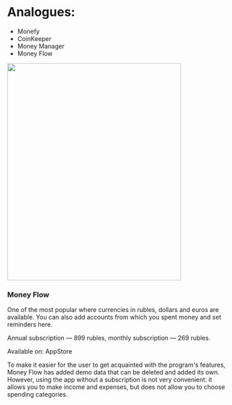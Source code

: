 # Analogues:

- Monefy
- CoinKeeper
- Money Manager
- Money Flow

<img src="[http://url.to/image.png](https://github.com/Vanya737/Finance/assets/144817452/450fb049-98af-4419-8942-c2602098b666)" width="400" height="500">

### Money Flow

One of the most popular where currencies in rubles, dollars and euros are available. 
You can also add accounts from which you spent money and set reminders here.

Annual subscription — 899 rubles, monthly subscription — 269 rubles.

Available on: AppStore

To make it easier for the user to get acquainted with the program's features, Money Flow
has added demo data that can be deleted and added its own. However, using the app without a 
subscription is not very convenient: it allows you to make income and expenses, but does not allow you to 
choose spending categories.
